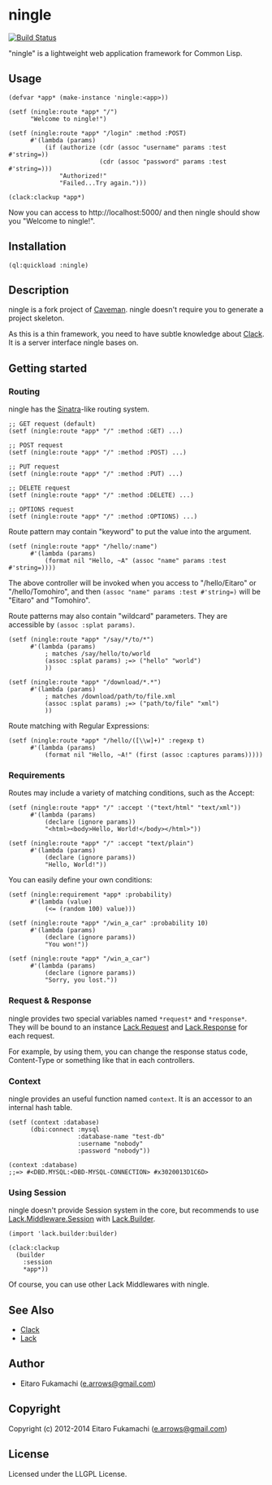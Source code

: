 # ningle

[![Build Status](https://travis-ci.org/fukamachi/ningle.svg?branch=master)](https://travis-ci.org/fukamachi/ningle)

"ningle" is a lightweight web application framework for Common Lisp.

## Usage

```common-lisp
(defvar *app* (make-instance 'ningle:<app>))

(setf (ningle:route *app* "/")
      "Welcome to ningle!")

(setf (ningle:route *app* "/login" :method :POST)
      #'(lambda (params)
          (if (authorize (cdr (assoc "username" params :test #'string=))
                         (cdr (assoc "password" params :test #'string=)))
              "Authorized!"
              "Failed...Try again.")))

(clack:clackup *app*)
```

Now you can access to http://localhost:5000/ and then ningle should show you "Welcome to ningle!".

## Installation

    (ql:quickload :ningle)

## Description

ningle is a fork project of [Caveman](http://fukamachi.github.com/caveman/). ningle doesn't require you to generate a project skeleton.

As this is a thin framework, you need to have subtle knowledge about [Clack](http://clacklisp.org). It is a server interface ningle bases on.

## Getting started

### Routing

ningle has the [Sinatra](http://www.sinatrarb.com/)-like routing system.

```common-lisp
;; GET request (default)
(setf (ningle:route *app* "/" :method :GET) ...)

;; POST request
(setf (ningle:route *app* "/" :method :POST) ...)

;; PUT request
(setf (ningle:route *app* "/" :method :PUT) ...)

;; DELETE request
(setf (ningle:route *app* "/" :method :DELETE) ...)

;; OPTIONS request
(setf (ningle:route *app* "/" :method :OPTIONS) ...)
```

Route pattern may contain "keyword" to put the value into the argument.

```common-lisp
(setf (ningle:route *app* "/hello/:name")
      #'(lambda (params)
          (format nil "Hello, ~A" (assoc "name" params :test #'string=))))
```

The above controller will be invoked when you access to "/hello/Eitaro" or "/hello/Tomohiro", and then `(assoc "name" params :test #'string=)` will be "Eitaro" and "Tomohiro".

Route patterns may also contain "wildcard" parameters. They are accessible by `(assoc :splat params)`.

```common-lisp
(setf (ningle:route *app* "/say/*/to/*")
      #'(lambda (params)
          ; matches /say/hello/to/world
          (assoc :splat params) ;=> ("hello" "world")
          ))

(setf (ningle:route *app* "/download/*.*")
      #'(lambda (params)
          ; matches /download/path/to/file.xml
          (assoc :splat params) ;=> ("path/to/file" "xml")
          ))
```

Route matching with Regular Expressions:

```common-lisp
(setf (ningle:route *app* "/hello/([\\w]+)" :regexp t)
      #'(lambda (params)
          (format nil "Hello, ~A!" (first (assoc :captures params)))))
```

### Requirements

Routes may include a variety of matching conditions, such as the Accept:

```common-lisp
(setf (ningle:route *app* "/" :accept '("text/html" "text/xml"))
      #'(lambda (params)
          (declare (ignore params))
          "<html><body>Hello, World!</body></html>"))

(setf (ningle:route *app* "/" :accept "text/plain")
      #'(lambda (params)
          (declare (ignore params))
          "Hello, World!"))
```

You can easily define your own conditions:

```common-lisp
(setf (ningle:requirement *app* :probability)
      #'(lambda (value)
          (<= (random 100) value)))

(setf (ningle:route *app* "/win_a_car" :probability 10)
      #'(lambda (params)
          (declare (ignore params))
          "You won!"))

(setf (ningle:route *app* "/win_a_car")
      #'(lambda (params)
          (declare (ignore params))
          "Sorry, you lost."))
```

### Request & Response

ningle provides two special variables named `*request*` and `*response*`. They will be bound to an instance [Lack.Request](https://github.com/fukamachi/lack/blob/master/src/request.lisp#L33) and [Lack.Response](https://github.com/fukamachi/lack/blob/master/src/response.lisp#L19) for each request.

For example, by using them, you can change the response status code, Content-Type or something like that in each controllers.

### Context

ningle provides an useful function named `context`. It is an accessor to an internal hash table.

```common-lisp
(setf (context :database)
      (dbi:connect :mysql
                   :database-name "test-db"
                   :username "nobody"
                   :password "nobody"))

(context :database)
;;=> #<DBD.MYSQL:<DBD-MYSQL-CONNECTION> #x3020013D1C6D>
```

### Using Session

ningle doesn't provide Session system in the core, but recommends to use [Lack.Middleware.Session](https://github.com/fukamachi/lack/blob/master/src/middleware/session.lisp#L20) with [Lack.Builder](https://github.com/fukamachi/lack/blob/master/src/builder.lisp#L62).

```common-lisp
(import 'lack.builder:builder)

(clack:clackup
  (builder
    :session
    *app*))
```

Of course, you can use other Lack Middlewares with ningle.

## See Also

* [Clack](http://clacklisp.org/)
* [Lack](https://github.com/fukamachi/lack)

## Author

* Eitaro Fukamachi (e.arrows@gmail.com)

## Copyright

Copyright (c) 2012-2014 Eitaro Fukamachi (e.arrows@gmail.com)

## License

Licensed under the LLGPL License.
